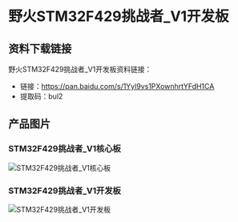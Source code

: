 # 野火STM32F429挑战者_V1开发板

## 资料下载链接
野火STM32F429挑战者_V1开发板资料链接：
* 链接：https://pan.baidu.com/s/1Yyl9vs1PXownhrtYFdH1CA 
* 提取码：bul2 

## 产品图片
### STM32F429挑战者_V1核心板
![STM32F429挑战者_V1核心板](https://raw.githubusercontent.com/wiki/Embdefire/products/images/STM32系列产品/STM32F429挑战者_V1开发板/STM32F429挑战者_V1核心板.jpg)

### STM32F429挑战者_V1开发板
![STM32F429挑战者_V1开发板](https://raw.githubusercontent.com/wiki/Embdefire/products/images/STM32系列产品/STM32F429挑战者_V1开发板/STM32F429挑战者_V1开发板.jpg)
